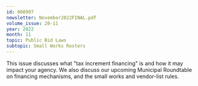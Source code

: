 ```yaml
---
id: 000997
newsletter: November2022FINAL.pdf
volume_issue: 20-11
year: 2022
month: 11
topic: Public Bid Laws
subtopic: Small Works Rosters
---
```


This issue discusses what "tax increment financing" is and how it may impact your agency. We also discuss our upcoming Municipal Roundtable on financing mechanisms, and the small works and vendor-list rules.